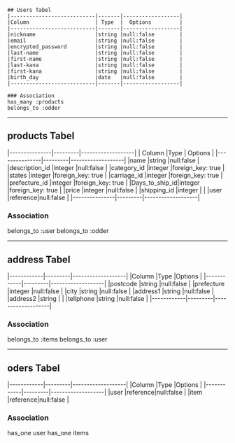     ## Users Tabel
    |---------------------------|-------|------------------|
    |Column                     | Type  |  Options         |
    |---------------------------|-------|------------------|
    |nickname                   |string |null:false        |
    |email                      |string |null:false        |
    |encrypted_password         |string |null:false        |
    |last-name                  |string |null:false        |
    |first-name                 |string |null:false        |
    |last-kana                  |string |null:false        |
    |first-kana                 |string |null:false        |
    |birth_day                  |date   |null:false        |
    |---------------------------|-------|------------------|

    ### Association
    has_many :products
    belongs_to :odder


----------------------------- ----------------------------- -----------------------------

## products Tabel
|---------------|---------|-------------------|
| Column        |Type     | Options           |
|---------------|---------|-------------------|
|name           |string   |null:false         |
|description_id |integer  |null:false         |
|category_id    |integer  |foreign_key: true  |
|states         |integer  |foreign_key: true  |
|carriage_id    |integer  |foreign_key: true  |
|prefecture_id  |integer  |foreign_key: true  |
|Days_to_ship_id|integer  |foreign_key: true  |
|price          |integer  |null:false         |
|shipping_id    |integer  |                   |
|user           |reference|null:false         |
|---------------|---------|-------------------|

### Association
  belongs_to :user 
  belongs_to :odder

----------------------------- ----------------------------- -----------------------------
## address Tabel
|------------|---------|-------------------|
|Column      |Type     |Options            |
|------------|---------|-------------------|
|postcode    |string   |null:false         |
|prefecture  |integer  |null:false         |
|city        |string   |null:false         |
|address1    |string   |null:false         |
|address2    |string   |                   |
|tellphone   |string   |null:false         |
|------------|---------|-------------------|

### Association
  belongs_to :items
  belongs_to :user

----------------------------- ----------------------------- -----------------------------
## oders Tabel

|------------|---------|-------------------|
|Column      |Type     |Options            |
|------------|---------|-------------------|
|user        |reference|null:false         |
|item        |reference|null:false         |

### Association
  has_one user
  has_one items